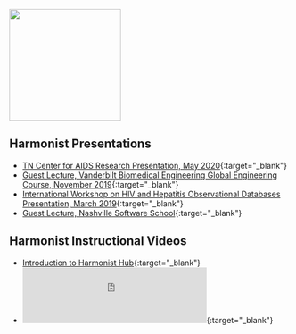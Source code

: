 [<img src="http://dataharmonist.org/logo.png" width="200" />](http://dataharmonist.org)


## Harmonist Presentations
- [TN Center for AIDS Research Presentation, May 2020](2020TNCFAR.pdf){:target="_blank"}
- [Guest Lecture, Vanderbilt Biomedical Engineering Global Engineering Course, November 2019](2019GlobalBME.pdf){:target="_blank"}
- [International Workshop on HIV and Hepatitis Observational Databases Presentation, March 2019](2019IWHOD.pdf){:target="_blank"}
- [Guest Lecture, Nashville Software School](2019NSS.pdf){:target="_blank"}

## Harmonist Instructional Videos
- [Introduction to Harmonist Hub](https://www.youtube.com/watch?v=wwPQW1TKN0Q){:target="_blank"}
- <iframe src="https://vumc.app.box.com/embed/s/mgmwtw1ns8e25dl4znp6lwyck9nr80k4?sortColumn=date&view=list" width="330" height="100" frameborder="0" allowfullscreen webkitallowfullscreen msallowfullscreen></iframe>{:target="_blank"}


